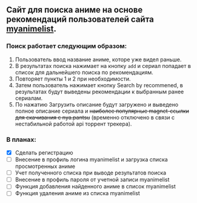## Сайт для поиска аниме на основе рекомендаций пользователей сайта [myanimelist](https://myanimelist.net/).

### Поиск работает следующим образом:

1. Пользователь ввод название аниме, которе уже видел раньше.
2. В результатах поиска нажимает на кнопку `add` и сериал попадает в список для дальнейшего поиска по рекомендациям.
3. Повторяет пункты 1 и 2 при необходимости.
4. Затем пользователь нажимает кнопку Search by recommened, в результатах будут выведены рекомендации к выбранным ранее сериалам.
5. По нажатию Загрузить описание будут загружено и выведено полное описание сериала и ~~наиболее популярные magnet-ссылки для скачивания с nya.pantsu~~ (временно отключено в связи с нестабильной работой api торрент трекера).

### В планах:

- [x] Сделать регистрацию
- [ ] Внесение в профиль логина myanimelist и загрузка списка просмотренных аниме
- [ ] Учет полученного списка при выводе результатов поиска
- [ ] Внесение в профиль пароля от учетной записи myanimelist
- [ ] Функция добавления найденного аниме в список myanimelist
- [ ] Функция удаления аниме из списка myanimelist
